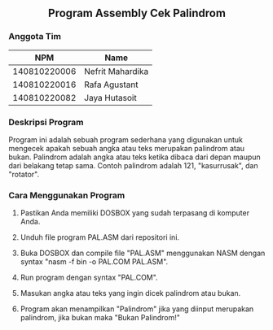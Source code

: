 <p align="center">
  <h2 align="center">
    Program Assembly Cek Palindrom
  </h2>
</p>

<h3>Anggota Tim</h3>

| NPM           | Name        |
| ------------- |-------------|
| 140810220006  | Nefrit Mahardika      |
| 140810220016  | Rafa Agustant         |
| 140810220082  | Jaya Hutasoit         |

<h3>Deskripsi Program</h3>
Program ini adalah sebuah program sederhana yang digunakan untuk mengecek apakah sebuah angka atau teks merupakan palindrom atau bukan. Palindrom adalah angka atau teks ketika dibaca dari depan maupun dari belakang tetap sama. Contoh palindrom adalah 121, "kasurrusak", dan "rotator".

<h3>Cara Menggunakan Program</h3>

1. Pastikan Anda memiliki DOSBOX yang sudah terpasang di komputer Anda.

2. Unduh file program PAL.ASM dari repositori ini.

3. Buka DOSBOX dan compile file "PAL.ASM" menggunakan NASM dengan syntax "nasm -f bin -o PAL.COM PAL.ASM".

4. Run program dengan syntax "PAL.COM".

5. Masukan angka atau teks yang ingin dicek palindrom atau bukan.

6. Program akan menampilkan "Palindrom" jika yang diinput merupakan palindrom, jika bukan maka "Bukan Palindrom!"
